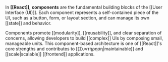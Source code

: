 In **[[React]]**, **components** are the fundamental building blocks of the [[User Interface (UI)]]. Each component represents a self-contained piece of the UI, such as a button, form, or layout section, and can manage its own [[state]] and behavior.

Components promote [[modularity]], [[reusability]], and clear separation of concerns, allowing developers to build [[complex]] UIs by composing small, manageable units. This component-based architecture is one of [[React]]'s core strengths and contributes to [[Συντήρηση|maintainable]] and [[scale|scalable]] [[frontend]] applications.